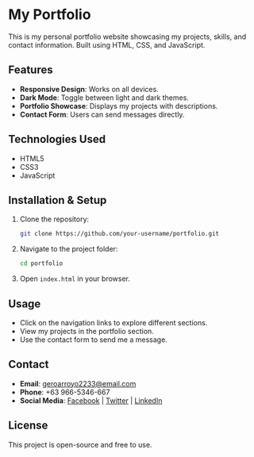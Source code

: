 # My Portfolio

This is my personal portfolio website showcasing my projects, skills, and contact information. Built using HTML, CSS, and JavaScript.

## Features
- **Responsive Design**: Works on all devices.
- **Dark Mode**: Toggle between light and dark themes.
- **Portfolio Showcase**: Displays my projects with descriptions.
- **Contact Form**: Users can send messages directly.

## Technologies Used
- HTML5
- CSS3
- JavaScript

## Installation & Setup
1. Clone the repository:
   ```sh
   git clone https://github.com/your-username/portfolio.git
   ```
2. Navigate to the project folder:
   ```sh
   cd portfolio
   ```
3. Open `index.html` in your browser.

## Usage
- Click on the navigation links to explore different sections.
- View my projects in the portfolio section.
- Use the contact form to send me a message.

## Contact
- **Email**: geroarroyo2233@email.com
- **Phone**: +63 966-5346-667
- **Social Media**: [Facebook](#) | [Twitter](#) | [LinkedIn](#)

## License
This project is open-source and free to use.
